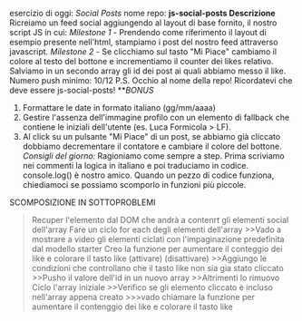esercizio di oggi: *Social Posts*
nome repo: **js-social-posts
Descrizione**
Ricreiamo un feed social aggiungendo al layout di base fornito, il nostro script JS in cui:
*Milestone 1* - Prendendo come riferimento il layout di esempio presente nell'html, stampiamo i post del nostro feed attraverso javascript.
*Milestone 2* - Se clicchiamo sul tasto "Mi Piace" cambiamo il colore al testo del bottone e incrementiamo il counter dei likes relativo.
Salviamo in un secondo array gli id dei post ai quali abbiamo messo il like.
Numero push minimo: 10/12
P.S. Occhio al nome della repo! Ricordatevi che deve essere js-social-posts!
***BONUS*
1. Formattare le date in formato italiano (gg/mm/aaaa)
2. Gestire l'assenza dell'immagine profilo con un elemento di fallback che contiene le iniziali dell'utente (es. Luca Formicola > LF).
3. Al click su un pulsante "Mi Piace" di un post, se abbiamo già cliccato dobbiamo decrementare il contatore e cambiare il colore del bottone.
*Consigli del giorno:*
Ragioniamo come sempre a step.
Prima scriviamo nei commenti la logica in italiano e poi traduciamo in codice.
console.log() è nostro amico.
Quando un pezzo di codice funziona, chiediamoci se possiamo scomporlo in funzioni più piccole.


SCOMPOSIZIONE IN SOTTOPROBLEMI

>Recuper l'elemento dal DOM che andrà a contenrt gli elementi social dell'array
>Fare un ciclo for each degli elementi dell'array
    >>Vado a mostrare a video gli elementi ciclati con l'impaginazione predefinita dal modello starter
>Creo la funzione per aumentare il conteggio dei like e colorare il tasto like (attivare)
(disattivare)
    >>Aggiungo le condizioni che controllano che il tasto like non sia gia stato cliccato
    >>Pusho il valore dell'id in un nuovo array
    >>Altrimenti lo rimuovo
>Ciclo l'array iniziale
    >>Verifico se gli elemento cliccato è incluso nell'array appena creato 
        >>>vado chiamare la funzione per aumentare il contenggio dei like e colorare il tasto like
